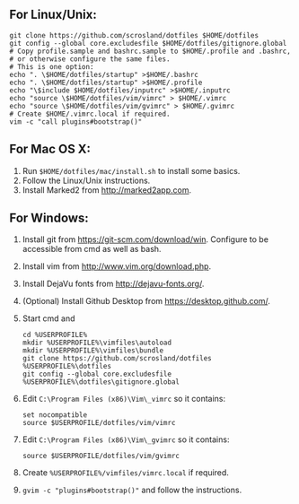 ## For Linux/Unix:

  ```
  git clone https://github.com/scrosland/dotfiles $HOME/dotfiles
  git config --global core.excludesfile $HOME/dotfiles/gitignore.global
  # Copy profile.sample and bashrc.sample to $HOME/.profile and .bashrc,
  # or otherwise configure the same files.
  # This is one option:
  echo ". \$HOME/dotfiles/startup" >$HOME/.bashrc
  echo ". \$HOME/dotfiles/startup" >$HOME/.profile
  echo "\$include $HOME/dotfiles/inputrc" >$HOME/.inputrc
  echo "source \$HOME/dotfiles/vim/vimrc" > $HOME/.vimrc
  echo "source \$HOME/dotfiles/vim/gvimrc" > $HOME/.gvimrc
  # Create $HOME/.vimrc.local if required.
  vim -c "call plugins#bootstrap()"
  ```


## For Mac OS X:

  1. Run `$HOME/dotfiles/mac/install.sh` to install some basics.
  1. Follow the Linux/Unix instructions.
  1. Install Marked2 from http://marked2app.com.


## For Windows:

  1. Install git from https://git-scm.com/download/win. Configure to be accessible from cmd as well as bash.

  1. Install vim from http://www.vim.org/download.php.

  1. Install DejaVu fonts from http://dejavu-fonts.org/.

  1. (Optional) Install Github Desktop from https://desktop.github.com/.

  1. Start cmd and

      ```
      cd %USERPROFILE%
      mkdir %USERPROFILE%\vimfiles\autoload
      mkdir %USERPROFILE%\vimfiles\bundle
      git clone https://github.com/scrosland/dotfiles %USERPROFILE%\dotfiles
      git config --global core.excludesfile %USERPROFILE%\dotfiles\gitignore.global
      ```

  1. Edit `C:\Program Files (x86)\Vim\_vimrc` so it contains:

      ```
      set nocompatible
      source $USERPROFILE/dotfiles/vim/vimrc
      ```

  1. Edit `C:\Program Files (x86)\Vim\_gvimrc` so it contains:

      ```
      source $USERPROFILE/dotfiles/vim/gvimrc
      ```

  1. Create `%USERPROFILE%/vimfiles/vimrc.local` if required.

  1. `gvim -c "plugins#bootstrap()"` and follow the instructions.


